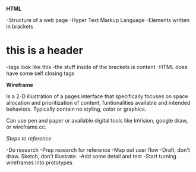 **HTML**

-Structure of a web page 
-Hyper Text Markup Language
-Elements written in brackets <h1>this is a header</h1>
-tags look like this <openingTag></closingTag>
-the stuff inside of the brackets is content
-HTML does have some self closing tags

**Wireframe**

Is a 2-D illustration of a pages interface that specifically focuses on space allocation and prioritization of content, funtionalities available and intended behaviors. Typically contain no styling, color or graphics.

Can use pen and paper or available digital tools like InVision, google draw, or wireframe.cc.

*Steps to reference*

-Do research
-Prep research for reference
-Map out user flow
-Draft, don't draw. Sketch, don't illustrate.
-Add some detail and test
-Start turning wireframes into prototypes

